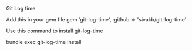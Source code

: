 Git Log time

Add this in your gem file 
gem 'git-log-time', :github => 'sivakb/git-log-time'

Use this command to install git-log-time 

bundle exec git-log-time install 
